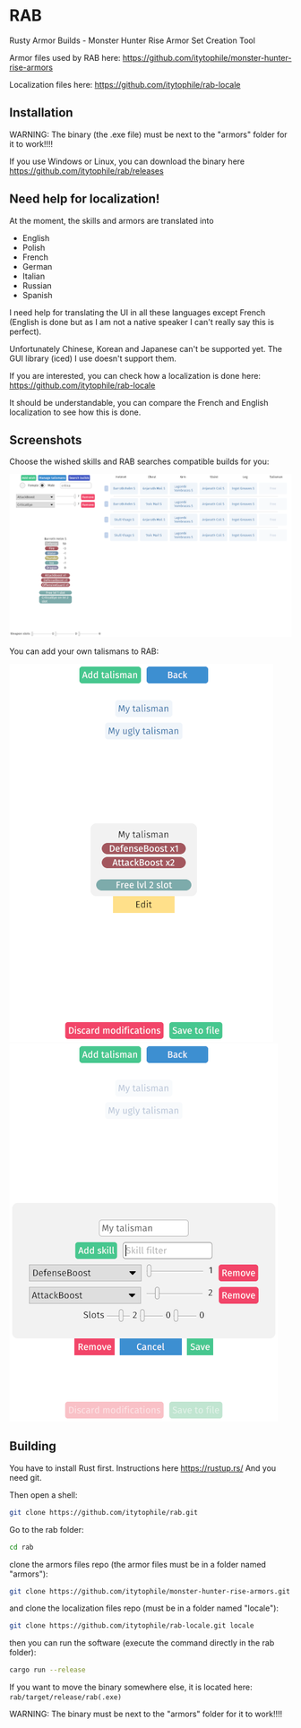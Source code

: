 # RAB
Rusty Armor Builds - Monster Hunter Rise Armor Set Creation Tool

Armor files used by RAB here: https://github.com/itytophile/monster-hunter-rise-armors

Localization files here: https://github.com/itytophile/rab-locale
## Installation
WARNING: The binary (the .exe file) must be next to the "armors" folder for it to work!!!!

If you use Windows or Linux, you can download the binary here https://github.com/itytophile/rab/releases
## Need help for localization!
At the moment, the skills and armors are translated into
- English
- Polish
- French
- German
- Italian
- Russian
- Spanish

I need help for translating the UI in all these languages except French (English is done but as I am not a native speaker I can't really say this is perfect).

Unfortunately Chinese, Korean and Japanese can't be supported yet. The GUI library (iced) I use doesn't support them.

If you are interested, you can check how a localization is done here: https://github.com/itytophile/rab-locale

It should be understandable, you can compare the French and English localization to see how this is done.
## Screenshots
Choose the wished skills and RAB searches compatible builds for you:

![Main RAB page](https://raw.githubusercontent.com/itytophile/rab/main/docs/screenshots/rab_main.png)

You can add your own talismans to RAB:

![Talisman menu](https://raw.githubusercontent.com/itytophile/rab/main/docs/screenshots/talisman_menu.png)
![Talisman edition](https://raw.githubusercontent.com/itytophile/rab/main/docs/screenshots/talisman_edition.png)

## Building
You have to install Rust first. Instructions here https://rustup.rs/
And you need git.

Then open a shell:
```sh
git clone https://github.com/itytophile/rab.git
```
Go to the rab folder:
```sh
cd rab
```
clone the armors files repo (the armor files must be in a folder named "armors"):
```sh
git clone https://github.com/itytophile/monster-hunter-rise-armors.git armors
```
and clone the localization files repo (must be in a folder named "locale"):
```sh
git clone https://github.com/itytophile/rab-locale.git locale
```
then you can run the software (execute the command directly in the rab folder):
```sh
cargo run --release
```
If you want to move the binary somewhere else, it is located here: `rab/target/release/rab(.exe)`

WARNING: The binary must be next to the "armors" folder for it to work!!!!
